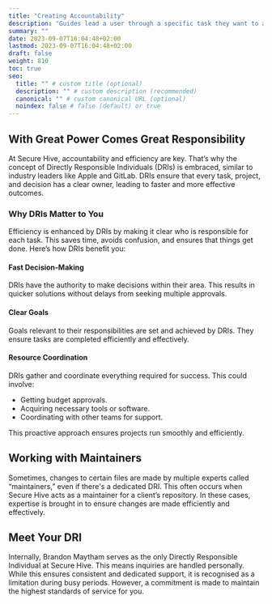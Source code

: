 ```yaml
---
title: "Creating Accountability"
description: "Guides lead a user through a specific task they want to accomplish, often with a sequence of steps."
summary: ""
date: 2023-09-07T16:04:48+02:00
lastmod: 2023-09-07T16:04:48+02:00
draft: false
weight: 810
toc: true
seo:
  title: "" # custom title (optional)
  description: "" # custom description (recommended)
  canonical: "" # custom canonical URL (optional)
  noindex: false # false (default) or true
---
```


## With Great Power Comes Great Responsibility

At Secure Hive, accountability and efficiency are key. That’s why the concept of Directly Responsible Individuals (DRIs) is embraced, similar to industry leaders like Apple and GitLab. DRIs ensure that every task, project, and decision has a clear owner, leading to faster and more effective outcomes.

### Why DRIs Matter to You

Efficiency is enhanced by DRIs by making it clear who is responsible for each task. This saves time, avoids confusion, and ensures that things get done. Here’s how DRIs benefit you:

#### Fast Decision-Making
DRIs have the authority to make decisions within their area. This results in quicker solutions without delays from seeking multiple approvals.

#### Clear Goals
Goals relevant to their responsibilities are set and achieved by DRIs. They ensure tasks are completed efficiently and effectively.

#### Resource Coordination
DRIs gather and coordinate everything required for success. This could involve:

- Getting budget approvals.
- Acquiring necessary tools or software.
- Coordinating with other teams for support.

This proactive approach ensures projects run smoothly and efficiently.

## Working with Maintainers

Sometimes, changes to certain files are made by multiple experts called “maintainers,” even if there's a dedicated DRI. This often occurs when Secure Hive acts as a maintainer for a client’s repository. In these cases, expertise is brought in to ensure changes are made efficiently and effectively.

## Meet Your DRI

Internally, Brandon Maytham serves as the only Directly Responsible Individual at Secure Hive. This means inquiries are handled personally. While this ensures consistent and dedicated support, it is recognised as a limitation during busy periods. However, a commitment is made to maintain the highest standards of service for you.
